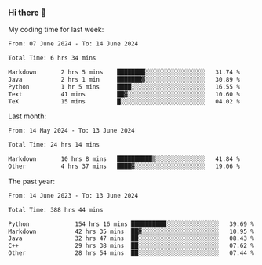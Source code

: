### Hi there 👋

My coding time for last week:

<!--START_SECTION:week-->

```txt
From: 07 June 2024 - To: 14 June 2024

Total Time: 6 hrs 34 mins

Markdown       2 hrs 5 mins    ████████░░░░░░░░░░░░░░░░░   31.74 %
Java           2 hrs 1 min     ███████▓░░░░░░░░░░░░░░░░░   30.89 %
Python         1 hr 5 mins     ████░░░░░░░░░░░░░░░░░░░░░   16.55 %
Text           41 mins         ██▓░░░░░░░░░░░░░░░░░░░░░░   10.60 %
TeX            15 mins         █░░░░░░░░░░░░░░░░░░░░░░░░   04.02 %
```

<!--END_SECTION:week-->

Last month:

<!--START_SECTION:month-->

```txt
From: 14 May 2024 - To: 13 June 2024

Total Time: 24 hrs 14 mins

Markdown       10 hrs 8 mins   ██████████▒░░░░░░░░░░░░░░   41.84 %
Other          4 hrs 37 mins   ████▓░░░░░░░░░░░░░░░░░░░░   19.06 %
```

<!--END_SECTION:month-->

The past year:

<!--START_SECTION:year-->

```txt
From: 14 June 2023 - To: 13 June 2024

Total Time: 388 hrs 44 mins

Python             154 hrs 16 mins ██████████░░░░░░░░░░░░░░░   39.69 %
Markdown           42 hrs 35 mins  ██▓░░░░░░░░░░░░░░░░░░░░░░   10.95 %
Java               32 hrs 47 mins  ██░░░░░░░░░░░░░░░░░░░░░░░   08.43 %
C++                29 hrs 38 mins  ██░░░░░░░░░░░░░░░░░░░░░░░   07.62 %
Other              28 hrs 54 mins  ██░░░░░░░░░░░░░░░░░░░░░░░   07.44 %
```

<!--END_SECTION:year-->
